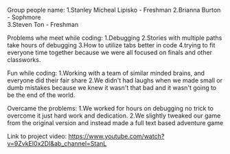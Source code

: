 Group people name:
1.Stanley Micheal Lipisko - Freshman 
2.Brianna Burton - Sophmore  
3.Steven Ton - Freshman 

Problems whe meet while coding:
1.Debugging 
2.Stories with multiple paths take hours of debugging
3.How to utilize tabs better in code
4.trying to fit everyone time together because we were all focused on finals and other classworks. 

Fun while coding:
1.Working with a team of similar minded brains, and everyone did their fair share
2.We didn't had laughs when we made small or dumb mistakes because we knew it wasn't that bad and it wasn't going to be the end of the world. 

Overcame the problems:
1.We worked for hours on debugging no trick to overcome it just hard work and dedication.
2.We slightly tweaked our game from the original version and instead made a full text based adventure game

Link to project video: https://www.youtube.com/watch?v=9ZvkEI0x2DI&ab_channel=StanL
